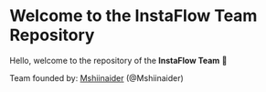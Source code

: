 # Welcome to the InstaFlow Team Repository

Hello, welcome to the repository of the **InstaFlow Team** 🚀  

Team founded by: [Mshiinaider](https://github.com/Mshiinaider) (@Mshiinaider)